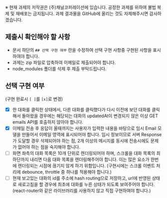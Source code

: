 ※ 현재 과제의 저작권은 (주)채널코퍼레이션에 있습니다. 공정한 과제를 위하여 불법 복제 및 재배포는 금지됩니다. 과제 결과물을 GitHub에 올리는 것도 자제해주시면 감사하겠습니다.

## 제출시 확인해야 할 사항

- 문서 하단의 `## 선택 구현 여부` 란을 수정하여 선택 구현 사항중 구현된 사항을 표시하여야 합니다.
- 과제는 zip 파일로 압축하여 이메일로 제출되어야 합니다.
- node_modules 폴더를 삭제 후 제출 부탁드립니다.

## 선택 구현 여부

(구현 완료시 `[ ]`를 `[x]`로 변경)

- [x] 한 대화를 클릭한 상태에서, 다른 대화를 클릭했다가 다시 이전에 보던 대화를 클릭해서 돌아왔을 경우에는 해당되는 대화의 updatedAt이 변경되지 않은 이상 GET emails API를 호출하지 않아야 합니다.
- [x] 이메일 전송 후 응답이 올때까지는 사용자가 입력한 내용을 바탕으로 임시 Email 모델을 만들어서 이메일 영역에 표시되어야 합니다. 임시 정보이므로 서버 Response가 도달할 경우 삭제되어야 하는 점, 2개 이상의 메시지를 동시에 전송시에도 문제가 없어야 하는 점을 숙지해야 합니다.
- [ ] 화면 좌측의 대화 목록은 10개 단위로 렌더링되어야 하며, 스크롤을 대화 목록의 최하단까지 내리면 다음 대화 목록을 렌더링해주어야 합니다. 이는 많은 요소가 한번에 렌더링되는 시점에 끊기지 않게 하기 위함입니다. (구현시에는 스크롤 이벤트 처리에 debounce, throttle 중 하나를 적용해야 합니다.)
- [ ] 현재 보고있는 대화의 id를 주소에 hash routing으로 저장하고, url에 반영된 상태로 새로고침을 할 경우에 최초에 대화를 누른 상태가 되도록 보여주어야 합니다. (react-router와 같은 라이브러리를 사용하지 않고 직접 구현하여야 합니다.)
